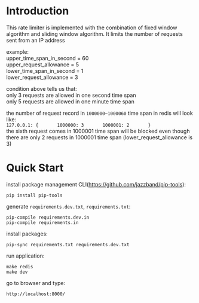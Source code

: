 # Introduction
This rate limiter is implemented with the combination of fixed window algorithm and sliding window algorithm. It limits the number of requests sent from an IP address       

example:        
upper_time_span_in_second = 60     
upper_request_allowance = 5     
lower_time_span_in_second = 1     
lower_request_allowance = 3

condition above tells us that:         
only 3 requests are allowed in one second time span     
only 5 requests are allowed in one minute time span

the number of request record in `1000000~1000060` time span in redis will look like:    
`127.0.0.1: {      
  1000000: 3      
  1000001: 2      
}`     
the sixth request comes in 1000001 time span will be blocked even though there are only 2 requests in 1000001 time span (lower_request_allowance is 3)


# Quick Start

install package management CLI(https://github.com/jazzband/pip-tools):
```
pip install pip-tools
```

generate `requirements.dev.txt`, `requirements.txt`:
```
pip-compile requirements.dev.in 
pip-compile requirements.in
```

install packages:
```
pip-sync requirements.txt requirements.dev.txt
```
run application:
```
make redis
make dev
```
go to browser and type:
```
http://localhost:8000/
```